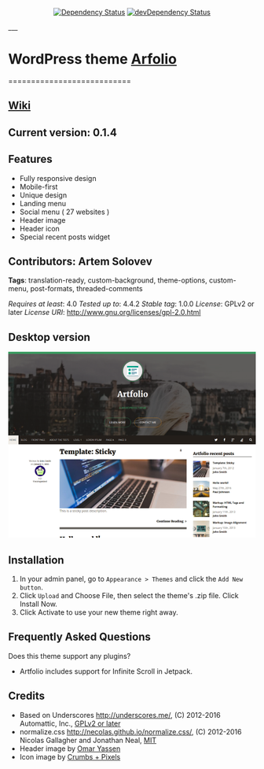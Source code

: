 <p align="center">
<a href="https://david-dm.org/artem-solovev/artfolio" target="_blank"><img src="https://david-dm.org/artem-solovev/artfolio.svg" alt="Dependency Status"></a>
<a href="https://david-dm.org/artem-solovev/artfolio/?type=dev" target="_blank"><img src="https://david-dm.org/artem-solovev/artfolio/dev-status.svg" alt="devDependency Status"></a>
</p>
___


# WordPress theme [Arfolio](https://themes.trac.wordpress.org/ticket/33947#no0)
===========================

## **[Wiki](https://github.com/artem-solovev/artfolio/wiki)**

## **Current version: 0.1.4**

## **Features**
* Fully responsive design
* Mobile-first
* Unique design
* Landing menu
* Social menu ( 27 websites )
* Header image
* Header icon
* Special recent posts widget



## **Contributors**: Artem Solovev
**Tags**: translation-ready, custom-background, theme-options, custom-menu, post-formats, threaded-comments


*Requires at least*: 4.0
*Tested up to*: 4.4.2
*Stable tag*: 1.0.0
*License*: GPLv2 or later
*License URI*: http://www.gnu.org/licenses/gpl-2.0.html


## Desktop version
![Desktop page screen](screenshot.png)


## Installation

1. In your admin panel, go to `Appearance > Themes` and click the `Add New button`.
2. Click `Upload` and Choose File, then select the theme's .zip file. Click Install Now.
3. Click Activate to use your new theme right away.

## Frequently Asked Questions

Does this theme support any plugins?
* Artfolio includes support for Infinite Scroll in Jetpack.


## Credits

* Based on Underscores http://underscores.me/, (C) 2012-2016 Automattic, Inc., [GPLv2 or later](https://www.gnu.org/licenses/gpl-2.0.html)
* normalize.css http://necolas.github.io/normalize.css/, (C) 2012-2016 Nicolas Gallagher and Jonathan Neal, [MIT](http://opensource.org/licenses/MIT)
* Header image by [Omar Yassen](https://www.instagram.com/haveyouseenomar/)
* Icon image by [Crumbs + Pixels](https://www.iconfinder.com/Ikonografia)